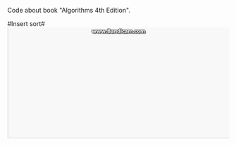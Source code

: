 Code about book "Algorithms 4th Edition".

#Insert sort#
![Alt Insert sort](./sort/me/huqiao/algs4/sort/pic/insert-sort.gif "Insert sort")


